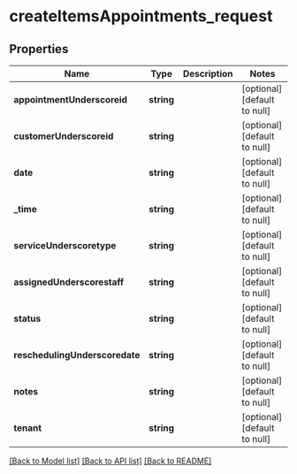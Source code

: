 # createItemsAppointments_request

## Properties
Name | Type | Description | Notes
------------ | ------------- | ------------- | -------------
**appointmentUnderscoreid** | **string** |  | [optional] [default to null]
**customerUnderscoreid** | **string** |  | [optional] [default to null]
**date** | **string** |  | [optional] [default to null]
**_time** | **string** |  | [optional] [default to null]
**serviceUnderscoretype** | **string** |  | [optional] [default to null]
**assignedUnderscorestaff** | **string** |  | [optional] [default to null]
**status** | **string** |  | [optional] [default to null]
**reschedulingUnderscoredate** | **string** |  | [optional] [default to null]
**notes** | **string** |  | [optional] [default to null]
**tenant** | **string** |  | [optional] [default to null]

[[Back to Model list]](../README.md#documentation-for-models) [[Back to API list]](../README.md#documentation-for-api-endpoints) [[Back to README]](../README.md)


